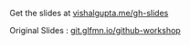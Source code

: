 Get the slides at
[vishalgupta.me/gh-slides](vishalgupta.me/gh-slides)

Original Slides :
[git.glfmn.io/github-workshop](https://git.glfmn.io/github-workshop)
